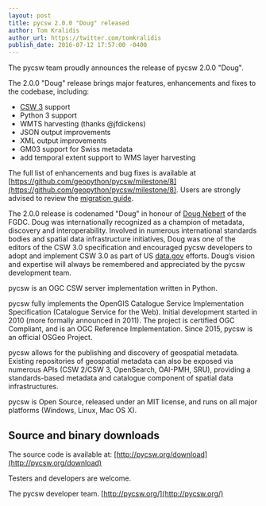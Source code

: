 ```yaml
---
layout: post
title: pycsw 2.0.0 "Doug" released 
author: Tom Kralidis
author_url: https://twitter.com/tomkralidis
publish_date: 2016-07-12 17:57:00 -0400
---
```


The pycsw team proudly announces the release of pycsw 2.0.0 "Doug".

The 2.0.0 "Doug" release brings major features, enhancements and fixes to the codebase, including:

* [CSW 3](http://www.opengeospatial.org/pressroom/pressreleases/2445) support
* Python 3 support
* WMTS harvesting (thanks @jfdickens)
* JSON output improvements
* XML output improvements
* GM03 support for Swiss metadata
* add temporal extent support to WMS layer harvesting

The full list of enhancements and bug fixes is available at [https://github.com/geopython/pycsw/milestone/8](https://github.com/geopython/pycsw/milestone/8).  Users are strongly advised to review the [migration guide](http://docs.pycsw.org/en/2.0.0/migration-guide.html#pycsw-1-x-to-2-0-migration).

The 2.0.0 release is codenamed "Doug" in honour of [Doug Nebert](http://www.opengeospatial.org/blog/2038) of the FGDC. Doug was internationally recognized as a champion of metadata, discovery and interoperability.  Involved in numerous international standards bodies and spatial data infrastructure initiatives, Doug was one of the editors of the CSW 3.0 specification and encouraged pycsw developers to adopt and implement CSW 3.0 as part of US [data.gov](https://data.gov) efforts. Doug’s vision and expertise will always be remembered and appreciated by the pycsw development team.

pycsw is an OGC CSW server implementation written in Python.

pycsw fully implements the OpenGIS Catalogue Service Implementation Specification (Catalogue Service for the Web). Initial development started in 2010 (more formally announced in 2011). The project is certified OGC Compliant, and is an OGC Reference Implementation. Since 2015, pycsw is an official OSGeo Project.

pycsw allows for the publishing and discovery of geospatial metadata. Existing repositories of geospatial metadata can also be exposed via numerous APIs (CSW 2/CSW 3, OpenSearch, OAI-PMH, SRU), providing a standards-based metadata and catalogue component of spatial data infrastructures.

pycsw is Open Source, released under an MIT license, and runs on all major platforms (Windows, Linux, Mac OS X).

Source and binary downloads
--------------------------------------------
The source code is available at:
[http://pycsw.org/download](http://pycsw.org/download)
 
Testers and developers are welcome.
 
The pycsw developer team.
[http://pycsw.org/](http://pycsw.org/)

